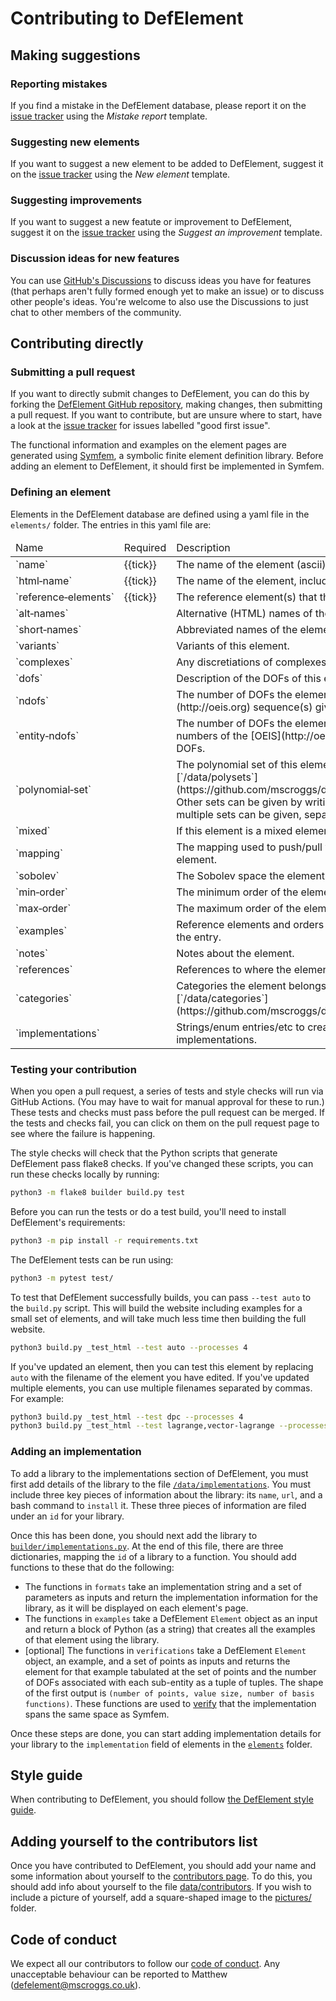 # Contributing to DefElement

## Making suggestions

### Reporting mistakes
If you find a mistake in the DefElement database, please report it on the
[issue tracker](https://github.com/mscroggs/defelement.com/issues/new?assignees=&labels=bug&template=mistake-report.md&title=)
using the *Mistake report* template.

### Suggesting new elements
If you want to suggest a new element to be added to DefElement, suggest it on the
[issue tracker](https://github.com/mscroggs/defelement.com/issues/new?assignees=&labels=new+element&template=new-element.md&title=Add+%5BNAME%5D+element)
using the *New element* template.

### Suggesting improvements
If you want to suggest a new featute or improvement to DefElement, suggest it on the
[issue tracker](https://github.com/mscroggs/defelement.com/issues/new?assignees=&labels=feature+request&template=suggest-an-improvement.md&title=)
using the *Suggest an improvement* template.

### Discussion ideas for new features
You can use [GitHub's Discussions](https://github.com/mscroggs/defelement.com/discussions) to discuss
ideas you have for features (that perhaps aren't fully formed enough yet to make an issue) or to
discuss other people's ideas. You're welcome to also use the Discussions to just chat to other
members of the community.

## Contributing directly

### Submitting a pull request
If you want to directly submit changes to DefElement, you can do this by forking the [DefElement GitHub repository](https://github.com/mscroggs/defelement.com),
making changes, then submitting a pull request.
If you want to contribute, but are unsure where to start, have a look at the
[issue tracker](https://github.com/mscroggs/defelement.com/labels/good%20first%20issue) for issues labelled "good first issue".

The functional information and examples on the element pages are generated using
[Symfem](https://github.com/mscroggs/symfem), a symbolic finite element definition library.
Before adding an element to DefElement, it should first be implemented in Symfem.

### Defining an element
Elements in the DefElement database are defined using a yaml file in the `elements/` folder.
The entries in this yaml file are:

<table class='bordered align-left'>
<thead>
<tr><td>Name</td><td>Required</td><td>Description</td></tr>
</thead>
<tr><td>`name`</td><td>{{tick}}</td><td>The name of the element (ascii).</td></tr>
<tr><td>`html&#8209;name`</td><td>{{tick}}</td><td>The name of the element, including HTML special characters.</td></tr>
<tr><td>`reference&#8209;elements`</td><td>{{tick}}</td><td>The reference element(s) that this finite element can be defined on.</td></tr>
<tr><td>`alt&#8209;names`</td><td></td><td>Alternative (HTML) names of the element.</td></tr>
<tr><td>`short&#8209;names`</td><td></td><td>Abbreviated names of the element.</td></tr>
<tr><td>`variants`</td><td></td><td>Variants of this element.</td></tr>
<tr><td>`complexes`</td><td></td><td>Any discretiations of complexes that this element is part of.</td></tr>
<tr><td>`dofs`</td><td></td><td>Description of the DOFs of this element.</td></tr>
<tr><td>`ndofs`</td><td></td><td>The number of DOFs the element has and the A-numbers of the [OEIS](http://oeis.org) sequence(s) giving the number of DOFs.</td></tr>
<tr><td>`entity&#8209;ndofs`</td><td></td><td>The number of DOFs the element has per subentity type and the A-numbers of the [OEIS](http://oeis.org) sequence(s) giving the number of DOFs.</td></tr>
<tr><td>`polynomial&#8209;set`</td><td></td><td>The polynomial set of this element. This can use sets defined in the file [`/data/polysets`](https://github.com/mscroggs/defelement.com/blob/main/data/polysets). Other sets can be given by writing `<k>[LaTeX definition of set]`. Unions of multiple sets can be given, separated by ` && `.</td></tr>
<tr><td>`mixed`</td><td></td><td>If this element is a mixed element, the subelements that it contains.</td></tr>
<tr><td>`mapping`</td><td></td><td>The mapping used to push/pull values foward/back from/to the reference element.</td></tr>
<tr><td>`sobolev`</td><td></td><td>The Sobolev space the element lives in.</td></tr>
<tr><td>`min&#8209;order`</td><td></td><td>The minimum order of the element</td></tr>
<tr><td>`max&#8209;order`</td><td></td><td>The maximum order of the element</td></tr>
<tr><td>`examples`</td><td></td><td>Reference elements and orders to be included in the examples section of the entry.</td></tr>
<tr><td>`notes`</td><td></td><td>Notes about the element.</td></tr>
<tr><td>`references`</td><td></td><td>References to where the element is defined.</td></tr>
<tr><td>`categories`</td><td></td><td>Categories the element belongs to. Categories are defined in the file [`/data/categories`](https://github.com/mscroggs/defelement.com/blob/main/data/categories).</td></tr>
<tr><td>`implementations`</td><td></td><td>Strings/enum entries/etc to create this element in supported implementations.</td></tr>
</table>

### Testing your contribution
When you open a pull request, a series of tests and style checks will run via GitHub Actions.
(You may have to wait for manual approval for these to run.)
These tests and checks must pass before the pull request can be merged.
If the tests and checks fail, you can click on them on the pull request page to see where the failure is happening.

The style checks will check that the Python scripts that generate DefElement pass flake8 checks.
If you've changed these scripts, you can run these checks locally by running:

```bash
python3 -m flake8 builder build.py test
```

Before you can run the tests or do a test build, you'll need to install DefElement's requirements:

```bash
python3 -m pip install -r requirements.txt
```

The DefElement tests can be run using:

```bash
python3 -m pytest test/
```

To test that DefElement successfully builds, you can pass `--test auto` to the `build.py` script.
This will build the website including examples for a small set of elements, and will take much less time
then building the full website.

```bash
python3 build.py _test_html --test auto --processes 4
```

If you've updated an element, then you can test this element by replacing `auto` with the filename of the element you have edited.
If you've updated multiple elements, you can use multiple filenames separated by commas. For example:

```bash
python3 build.py _test_html --test dpc --processes 4
python3 build.py _test_html --test lagrange,vector-lagrange --processes 4
```

### Adding an implementation
To add a library to the implementations section of DefElement, you must first add details of the
library to the file [`/data/implementations`](https://github.com/mscroggs/defelement.com/blob/main/data/implementations).
You must include three key pieces of information about the library: its `name`, `url`, and a bash command to `install` it.
These three pieces of information are filed under an `id` for your library.

Once this has been done, you should next add the library to [`builder/implementations.py`](https://github.com/mscroggs/defelement.com/blob/main/builder/implementations.py).
At the end of this file, there are three dictionaries, mapping the `id` of a library to a function.
You should add functions to these that do the following:

* The functions in `formats` take an implementation string and a set of parameters as inputs
  and return the implementation information for the library, as it will be displayed on each
  element's page.
* The functions in `examples` take a DefElement `Element` object as an input and return a block
  of Python (as a string) that creates all the examples of that element using the library.
* [optional] The functions in `verifications` take a DefElement `Element` object, an example, and
  a set of points as inputs and returns the element for that example tabulated at the set of points and
  the number of DOFs associated with each sub-entity as a tuple of tuples.
  The shape of the first output is `(number of points, value size, number of basis functions)`.
  These functions are used to [verify](https://defelement.com/verification.html) that the implementation spans the same space as Symfem.

Once these steps are done, you can start adding implementation details for your library to
the `implementation` field of elements in the [`elements`](https://github.com/mscroggs/defelement.com/blob/main/elements)
folder.

## Style guide
When contributing to DefElement, you should follow [the DefElement style guide](https://defelement.com/style-guide.html).

## Adding yourself to the contributors list
Once you have contributed to DefElement, you should add your name and some information about yourself to the [contributors page](https://defelement.com/contributors.html).
To do this, you should add info about yourself to the file [data/contributors](https://github.com/mscroggs/defelement.com/blob/main/data/contributors). If you wish to include a picture of yourself,
add a square-shaped image to the [pictures/](https://github.com/mscroggs/defelement.com/blob/main/pictures/) folder.

## Code of conduct
We expect all our contributors to follow our [code of conduct](CODE_OF_CONDUCT.md). Any unacceptable
behaviour can be reported to Matthew (defelement@mscroggs.co.uk).
